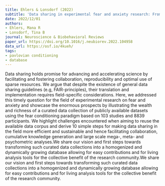 ```yaml
---
title: Ehlers & Lonsdorf (2022)
subtitle: 'Data sharing in experimental fear and anxiety research: From challenges to a dynamically growing database in 10 simple steps'
date: 2022/12/01
authors:
- Ehlers, Mana R
- Lonsdorf, Tina B
journal: Neuroscience & Biobehavioral Reviews
paper_url: https://doi.org/10.1016/j.neubiorev.2022.104958
data_url: https://osf.io/4kueh/
tags:
- pavlovian conditioning
- database
---
```


Data sharing holds promise for advancing and accelerating science by facilitating and fostering collaboration, reproducibility and optimal use of sparse resources. We argue that despite the existence of general data sharing guidelines (e.g, FAIR-principles), their translation and implementation requires field-specific considerations. Here, we addressed this timely question for the field of experimental research on fear and anxiety and showcase the enormous prospects by illustrating the wealth and richness of a curated data collection of publicly available datasets using the fear conditioning paradigm based on 103 studies and 8839 participants. We highlight challenges encountered when aiming to reuse the available data corpus and derive 10 simple steps for making data sharing in the field more efficient and sustainable and hence facilitating collaboration, cumulative knowledge generation and large scale mega-, meta- and psychometric analyses.We share our vision and first steps towards transforming such curated data collections into a homogenized and dynamically growing database allowing for easy contributions and for living analysis tools for the collective benefit of the research community.We share our vision and first steps towards transforming such curated data collections into a homogenized and dynamically growing database allowing for easy contributions and for living analysis tools for the collective benefit of the research community.

